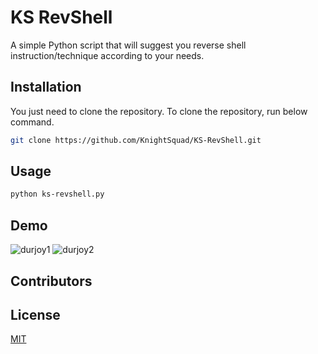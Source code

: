 # KS RevShell

A simple Python script that will suggest you reverse shell instruction/technique according to your needs.


## Installation 

You just need to clone the repository. To clone the repository, run below command. 

```bash
git clone https://github.com/KnightSquad/KS-RevShell.git
```

## Usage

```bash
python ks-revshell.py
```

## Demo

![durjoy1](https://user-images.githubusercontent.com/76724755/103452465-d0b48500-4c9d-11eb-8ec2-03d06157379c.png)
![durjoy2](https://user-images.githubusercontent.com/76724755/103452468-dd38dd80-4c9d-11eb-9a07-b728a97559bd.png)

## Contributors

## License
[MIT](https://choosealicense.com/licenses/mit/)
